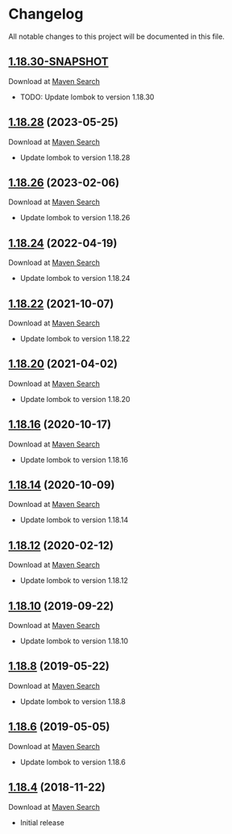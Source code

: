 # Changelog
All notable changes to this project will be documented in this file.

<a name="1.18.30"></a>

## [1.18.30-SNAPSHOT](https://github.com/lars-sh/lombok-annotations/compare/2e98204d72cbf3b218b08f2545a7488f500c41ee...master)

Download at [Maven Search](https://search.maven.org/artifact/de.lars-sh/lombok-annotations/1.18.30/jar)

* TODO: Update lombok to version 1.18.30

<a name="1.18.28"></a>

## [1.18.28](https://github.com/lars-sh/lombok-annotations/compare/2d18035b13d6b08d9c01a3e5910a394f1f115c91...2e98204d72cbf3b218b08f2545a7488f500c41ee) (2023-05-25)

Download at [Maven Search](https://search.maven.org/artifact/de.lars-sh/lombok-annotations/1.18.28/jar)

* Update lombok to version 1.18.28

<a name="1.18.26"></a>

## [1.18.26](https://github.com/lars-sh/lombok-annotations/compare/85057bb294499d522a864e9db617fdd043f8a0f2...2d18035b13d6b08d9c01a3e5910a394f1f115c91) (2023-02-06)

Download at [Maven Search](https://search.maven.org/artifact/de.lars-sh/lombok-annotations/1.18.26/jar)

* Update lombok to version 1.18.26

<a name="1.18.24"></a>

## [1.18.24](https://github.com/lars-sh/lombok-annotations/compare/06b04b2a5067324d6d13b52dc1ab320fa3eb3947...85057bb294499d522a864e9db617fdd043f8a0f2) (2022-04-19)

Download at [Maven Search](https://search.maven.org/artifact/de.lars-sh/lombok-annotations/1.18.24/jar)

* Update lombok to version 1.18.24

<a name="1.18.22"></a>

## [1.18.22](https://github.com/lars-sh/lombok-annotations/compare/0e816fe678b96a0ad4339a340c74891327c9c358...06b04b2a5067324d6d13b52dc1ab320fa3eb3947) (2021-10-07)

Download at [Maven Search](https://search.maven.org/artifact/de.lars-sh/lombok-annotations/1.18.22/jar)

* Update lombok to version 1.18.22

<a name="1.18.20"></a>

## [1.18.20](https://github.com/lars-sh/lombok-annotations/compare/f0daa4d270e9d1cfd7fe110c9ec854e71c0be1a0...0e816fe678b96a0ad4339a340c74891327c9c358) (2021-04-02)

Download at [Maven Search](https://search.maven.org/artifact/de.lars-sh/lombok-annotations/1.18.20/jar)

* Update lombok to version 1.18.20

<a name="1.18.16"></a>

## [1.18.16](https://github.com/lars-sh/lombok-annotations/compare/6f353640b02e9481c38be1c36a2c94009f230ab5...f0daa4d270e9d1cfd7fe110c9ec854e71c0be1a0) (2020-10-17)

Download at [Maven Search](https://search.maven.org/artifact/de.lars-sh/lombok-annotations/1.18.16/jar)

* Update lombok to version 1.18.16

<a name="1.18.14"></a>

## [1.18.14](https://github.com/lars-sh/lombok-annotations/compare/7c5d1114d3d4a25e1c704cf67e4ba3285926ebb4...6f353640b02e9481c38be1c36a2c94009f230ab5) (2020-10-09)

Download at [Maven Search](https://search.maven.org/artifact/de.lars-sh/lombok-annotations/1.18.14/jar)

* Update lombok to version 1.18.14

<a name="1.18.12"></a>

## [1.18.12](https://github.com/lars-sh/lombok-annotations/compare/470ef0cb483fe7f216c12d391b7c9cc4af363717...7c5d1114d3d4a25e1c704cf67e4ba3285926ebb4) (2020-02-12)

Download at [Maven Search](https://search.maven.org/artifact/de.lars-sh/lombok-annotations/1.18.12/jar)

* Update lombok to version 1.18.12

<a name="1.18.10"></a>

## [1.18.10](https://github.com/lars-sh/lombok-annotations/compare/86fb835baaed0f81c0fb96506144bf9456c4d96b...470ef0cb483fe7f216c12d391b7c9cc4af363717) (2019-09-22)

Download at [Maven Search](https://search.maven.org/artifact/de.lars-sh/lombok-annotations/1.18.10/jar)

* Update lombok to version 1.18.10

<a name="1.18.8"></a>

## [1.18.8](https://github.com/lars-sh/lombok-annotations/compare/646ab1c032f957dd9cd3403a3555ad2de1cda124...86fb835baaed0f81c0fb96506144bf9456c4d96b) (2019-05-22)

Download at [Maven Search](https://search.maven.org/artifact/de.lars-sh/lombok-annotations/1.18.8/jar)

* Update lombok to version 1.18.8

<a name="1.18.6"></a>

## [1.18.6](https://github.com/lars-sh/lombok-annotations/compare/8f7f0f67c7c9780858d9308c259aa4489dfc71af...646ab1c032f957dd9cd3403a3555ad2de1cda124) (2019-05-05)

Download at [Maven Search](https://search.maven.org/artifact/de.lars-sh/lombok-annotations/1.18.6/jar)

* Update lombok to version 1.18.6

<a name="1.18.4"></a>

## [1.18.4](https://github.com/lars-sh/lombok-annotations/commit/8f7f0f67c7c9780858d9308c259aa4489dfc71af) (2018-11-22)

Download at [Maven Search](https://search.maven.org/artifact/de.lars-sh/lombok-annotations/1.18.4/jar)

* Initial release
